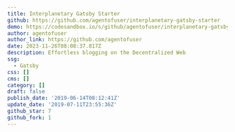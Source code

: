 ```yaml
---
title: Interplanetary Gatsby Starter
github: https://github.com/agentofuser/interplanetary-gatsby-starter
demo: https://codesandbox.io/s/github/agentofuser/interplanetary-gatsby-starter
author: agentofuser
author_link: https://github.com/agentofuser
date: 2023-11-26T08:08:37.817Z
description: Effortless blogging on the Decentralized Web
ssg:
  - Gatsby
css: []
cms: []
category: []
draft: false
publish_date: '2019-06-14T08:12:41Z'
update_date: '2019-07-11T23:55:36Z'
github_star: 7
github_fork: 1
---
```

